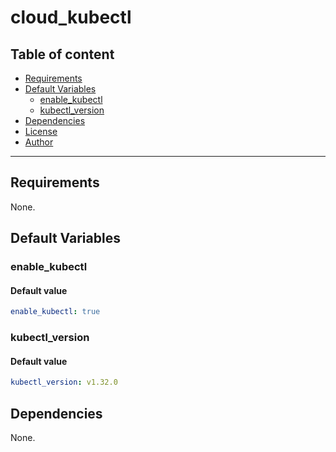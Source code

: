 # cloud_kubectl

## Table of content

- [Requirements](#requirements)
- [Default Variables](#default-variables)
  - [enable_kubectl](#enable_kubectl)
  - [kubectl_version](#kubectl_version)
- [Dependencies](#dependencies)
- [License](#license)
- [Author](#author)

---

## Requirements

None.

## Default Variables

### enable_kubectl

#### Default value

```YAML
enable_kubectl: true
```

### kubectl_version

#### Default value

```YAML
kubectl_version: v1.32.0
```



## Dependencies

None.
